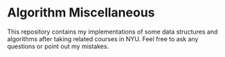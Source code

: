 # Algorithm Miscellaneous
This repository contains my implementations of some data structures and algorithms after taking related courses in NYU. Feel free to ask any questions or point out my mistakes.